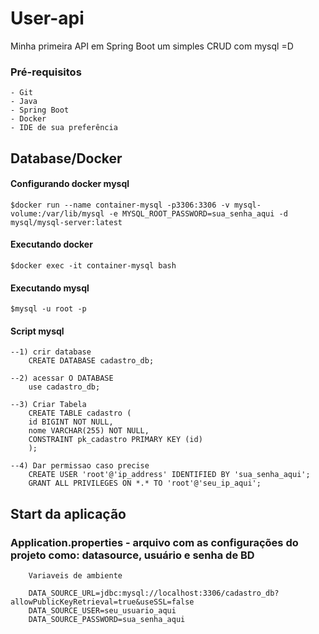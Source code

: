 # User-api
Minha primeira API em Spring Boot um simples CRUD com mysql =D

### Pré-requisitos

    - Git
    - Java
    - Spring Boot
    - Docker
    - IDE de sua preferência 

## Database/Docker

#### Configurando docker mysql

    $docker run --name container-mysql -p3306:3306 -v mysql-volume:/var/lib/mysql -e MYSQL_ROOT_PASSWORD=sua_senha_aqui -d mysql/mysql-server:latest

#### Executando docker
    $docker exec -it container-mysql bash

#### Executando mysql
    $mysql -u root -p

#### Script mysql

    --1) crir database 
        CREATE DATABASE cadastro_db;

    --2) acessar O DATABASE
        use cadastro_db;

    --3) Criar Tabela
        CREATE TABLE cadastro (
        id BIGINT NOT NULL,
        nome VARCHAR(255) NOT NULL,
        CONSTRAINT pk_cadastro PRIMARY KEY (id)
        );

    --4) Dar permissao caso precise
        CREATE USER 'root'@'ip_address' IDENTIFIED BY 'sua_senha_aqui';
        GRANT ALL PRIVILEGES ON *.* TO 'root'@'seu_ip_aqui';

## Start da aplicação
### Application.properties - arquivo com as configurações do projeto como: datasource, usuário e senha de BD
        Variaveis de ambiente 

        DATA_SOURCE_URL=jdbc:mysql://localhost:3306/cadastro_db?allowPublicKeyRetrieval=true&useSSL=false
        DATA_SOURCE_USER=seu_usuario_aqui
        DATA_SOURCE_PASSWORD=sua_senha_aqui
